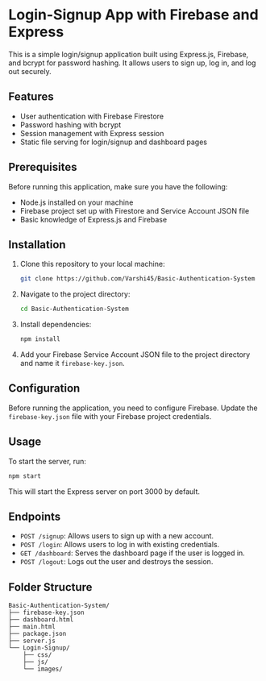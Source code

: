 # Login-Signup App with Firebase and Express

This is a simple login/signup application built using Express.js, Firebase, and bcrypt for password hashing. It allows users to sign up, log in, and log out securely.

## Features

- User authentication with Firebase Firestore
- Password hashing with bcrypt
- Session management with Express session
- Static file serving for login/signup and dashboard pages

## Prerequisites

Before running this application, make sure you have the following:

- Node.js installed on your machine
- Firebase project set up with Firestore and Service Account JSON file
- Basic knowledge of Express.js and Firebase

## Installation

1. Clone this repository to your local machine:

   ```bash
   git clone https://github.com/Varshi45/Basic-Authentication-System
   ```

2. Navigate to the project directory:

   ```bash
   cd Basic-Authentication-System
   ```

3. Install dependencies:

   ```bash
   npm install
   ```

4. Add your Firebase Service Account JSON file to the project directory and name it `firebase-key.json`.

## Configuration

Before running the application, you need to configure Firebase. Update the `firebase-key.json` file with your Firebase project credentials.

## Usage

To start the server, run:

```bash
npm start
```

This will start the Express server on port 3000 by default.

## Endpoints

- `POST /signup`: Allows users to sign up with a new account.
- `POST /login`: Allows users to log in with existing credentials.
- `GET /dashboard`: Serves the dashboard page if the user is logged in.
- `POST /logout`: Logs out the user and destroys the session.

## Folder Structure

```
Basic-Authentication-System/
├── firebase-key.json
├── dashboard.html
├── main.html
├── package.json
├── server.js
└── Login-Signup/
    ├── css/
    ├── js/
    └── images/
```
